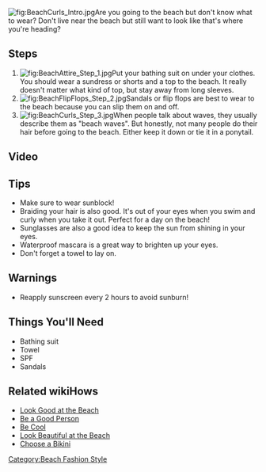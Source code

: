 ![](BeachCurls_Intro.jpg "fig:BeachCurls_Intro.jpg")Are you going to the
beach but don't know what to wear? Don't live near the beach but still
want to look like that's where you're heading?

## Steps

1.  ![](BeachAttire_Step_1.jpg "fig:BeachAttire_Step_1.jpg")Put your
    bathing suit on under your clothes. You should wear a sundress or
    shorts and a top to the beach. It really doesn't matter what kind of
    top, but stay away from long sleeves.
2.  ![](BeachFlipFlops_Step_2.jpg "fig:BeachFlipFlops_Step_2.jpg")Sandals
    or flip flops are best to wear to the beach because you can slip
    them on and off.
3.  ![](BeachCurls_Step_3.jpg "fig:BeachCurls_Step_3.jpg")When people
    talk about waves, they usually describe them as "beach waves". But
    honestly, not many people do their hair before going to the beach.
    Either keep it down or tie it in a ponytail.

## Video

## Tips

-   Make sure to wear sunblock!
-   Braiding your hair is also good. It's out of your eyes when you swim
    and curly when you take it out. Perfect for a day on the beach!
-   Sunglasses are also a good idea to keep the sun from shining in your
    eyes.
-   Waterproof mascara is a great way to brighten up your eyes.
-   Don't forget a towel to lay on.

## Warnings

-   Reapply sunscreen every 2 hours to avoid sunburn!

## Things You'll Need

-   Bathing suit
-   Towel
-   SPF
-   Sandals

## Related wikiHows

-   [Look Good at the Beach](Look_Good_at_the_Beach "wikilink")
-   [Be a Good Person](Be_a_Good_Person "wikilink")
-   [Be Cool](Be_Cool "wikilink")
-   [Look Beautiful at the
    Beach](Look_Beautiful_at_the_Beach "wikilink")
-   [Choose a Bikini](Choose_a_Bikini "wikilink")

[Category:Beach Fashion Style](Category:Beach_Fashion_Style "wikilink")